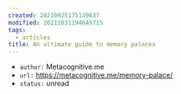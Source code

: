 ```yaml
---
created: 20210925175139637
modified: 20211031194645715
tags:
  - articles
title: An ultimate guide to memory palaces
---
```


- `author:` Metacognitive.me
- `url:` https://metacognitive.me/memory-palace/
- `status:` unread
